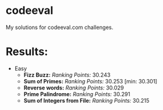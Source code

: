 codeeval
========

My solutions for codeeval.com challenges.


Results:
========

<ul>
  <li>Easy
    <ul>
      <li><b>Fizz Buzz:</b> <i>Ranking Points:</i> 30.243</li>
      <li><b>Sum of Primes:</b> <i>Ranking Points:</i> 30.253 [min: 30.301]</li>
      <li><b>Reverse words:</b> <i>Ranking Points:</i> 30.029</li>
      <li><b>Prime Palindrome:</b> <i>Ranking Points:</i> 30.291</li>
      <li><b>Sum of Integers from File:</b> <i>Ranking Points:</i> 30.215</li>
    </ul>
  </li>
</ul>

